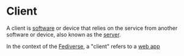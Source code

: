 # Client

A client is [software](/docs/glossary/software) or device that relies on the service from another software or device, also known as the [server](/docs/glossary/server).

In the context of the [Fediverse](/docs/glossary/fediverse), a "client" refers to a [web app](/docs/glossary/web-app)